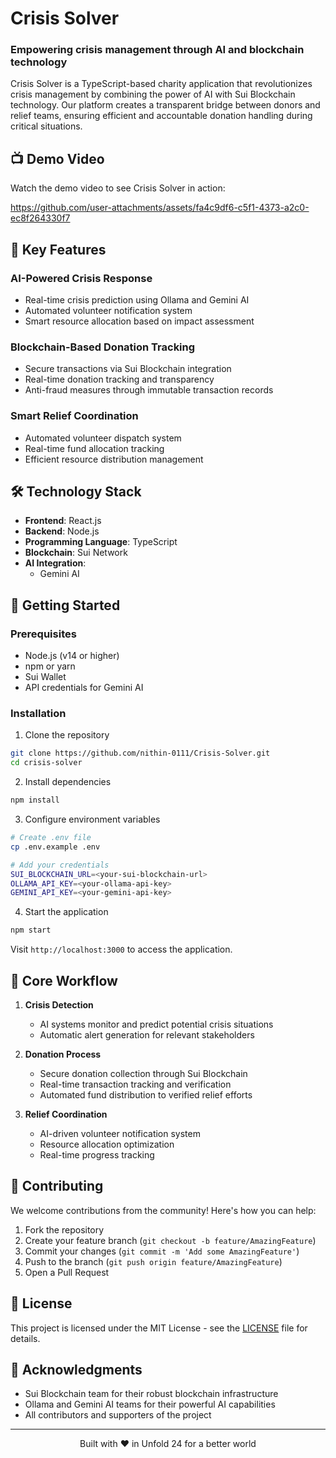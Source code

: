# Crisis Solver

### Empowering crisis management through AI and blockchain technology

Crisis Solver is a TypeScript-based charity application that revolutionizes crisis management by combining the power of AI with Sui Blockchain technology. Our platform creates a transparent bridge between donors and relief teams, ensuring efficient and accountable donation handling during critical situations.


## 📺 Demo Video
Watch the demo video to see Crisis Solver in action:

https://github.com/user-attachments/assets/fa4c9df6-c5f1-4373-a2c0-ec8f264330f7


## 🌟 Key Features

### AI-Powered Crisis Response
- Real-time crisis prediction using Ollama and Gemini AI
- Automated volunteer notification system
- Smart resource allocation based on impact assessment

### Blockchain-Based Donation Tracking
- Secure transactions via Sui Blockchain integration
- Real-time donation tracking and transparency
- Anti-fraud measures through immutable transaction records

### Smart Relief Coordination
- Automated volunteer dispatch system
- Real-time fund allocation tracking
- Efficient resource distribution management

## 🛠️ Technology Stack

- **Frontend**: React.js
- **Backend**: Node.js
- **Programming Language**: TypeScript
- **Blockchain**: Sui Network
- **AI Integration**: 
  - Gemini AI

## 🚀 Getting Started

### Prerequisites

- Node.js (v14 or higher)
- npm or yarn
- Sui Wallet
- API credentials for Gemini AI

### Installation

1. Clone the repository
```bash
git clone https://github.com/nithin-0111/Crisis-Solver.git
cd crisis-solver
```

2. Install dependencies
```bash
npm install
```

3. Configure environment variables
```bash
# Create .env file
cp .env.example .env

# Add your credentials
SUI_BLOCKCHAIN_URL=<your-sui-blockchain-url>
OLLAMA_API_KEY=<your-ollama-api-key>
GEMINI_API_KEY=<your-gemini-api-key>
```

4. Start the application
```bash
npm start
```

Visit `http://localhost:3000` to access the application.

## 🔄 Core Workflow

1. **Crisis Detection**
   - AI systems monitor and predict potential crisis situations
   - Automatic alert generation for relevant stakeholders

2. **Donation Process**
   - Secure donation collection through Sui Blockchain
   - Real-time transaction tracking and verification
   - Automated fund distribution to verified relief efforts

3. **Relief Coordination**
   - AI-driven volunteer notification system
   - Resource allocation optimization
   - Real-time progress tracking

     



## 🤝 Contributing

We welcome contributions from the community! Here's how you can help:

1. Fork the repository
2. Create your feature branch (`git checkout -b feature/AmazingFeature`)
3. Commit your changes (`git commit -m 'Add some AmazingFeature'`)
4. Push to the branch (`git push origin feature/AmazingFeature`)
5. Open a Pull Request

## 📜 License

This project is licensed under the MIT License - see the [LICENSE](LICENSE) file for details.


## 🙏 Acknowledgments

- Sui Blockchain team for their robust blockchain infrastructure
- Ollama and Gemini AI teams for their powerful AI capabilities
- All contributors and supporters of the project

---

<p align="center">Built with ❤️ in Unfold 24 for a better world</p>
